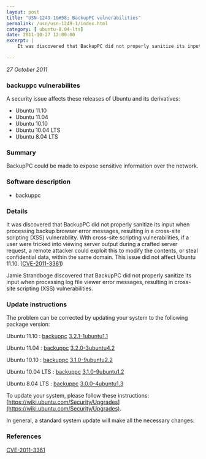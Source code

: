 ```yaml
---
layout: post
title: "USN-1249-1&#58; BackupPC vulnerabilities"
permalink: /usn/usn-1249-1/index.html
category: [ ubuntu-8.04-lts]
date: 2011-10-27 12:00:00
excerpt: |
    It was discovered that BackupPC did not properly sanitize its input when processing backup browser error messages, resulting in a cross-site scripting (XSS) vulnerability. With cross-site scripting vulnerabilities, if a user were tricked into viewing server output during a crafted server request, a remote attacker could exploit this to modify the contents, or steal confidential data, within the same domain. This issue did not affect Ubuntu 11.10. ([CVE-2011-3361](http://people.ubuntu.com/~ubuntu-security/cve/CVE-2011-3361))
    
--- 
```

 
 

*27 October 2011*

### backuppc vulnerabilites

A security issue affects these releases of Ubuntu and its derivatives:

* Ubuntu 11.10
* Ubuntu 11.04
* Ubuntu 10.10
* Ubuntu 10.04 LTS
* Ubuntu 8.04 LTS

### Summary

BackupPC could be made to expose sensitive information over the network. 

### Software description

* backuppc 

### Details

It was discovered that BackupPC did not properly sanitize its input when processing backup browser error messages, resulting in a cross-site scripting (XSS) vulnerability. With cross-site scripting vulnerabilities, if a user were tricked into viewing server output during a crafted server request, a remote attacker could exploit this to modify the contents, or steal confidential data, within the same domain. This issue did not affect Ubuntu 11.10. ([CVE-2011-3361](http://people.ubuntu.com/~ubuntu-security/cve/CVE-2011-3361))

Jamie Strandboge discovered that BackupPC did not properly sanitize its input when processing log file viewer error messages, resulting in cross-site scripting (XSS) vulnerabilities. 

### Update instructions

The problem can be corrected by updating your system to the following package version:

Ubuntu 11.10
 : [backuppc](https://launchpad.net/ubuntu/+source/backuppc) <span> [3.2.1-1ubuntu1.1](https://launchpad.net/ubuntu/+source/backuppc/3.2.1-1ubuntu1.1) </span> 

Ubuntu 11.04
 : [backuppc](https://launchpad.net/ubuntu/+source/backuppc) <span> [3.2.0-3ubuntu4.2](https://launchpad.net/ubuntu/+source/backuppc/3.2.0-3ubuntu4.2) </span> 

Ubuntu 10.10
 : [backuppc](https://launchpad.net/ubuntu/+source/backuppc) <span> [3.1.0-9ubuntu2.2](https://launchpad.net/ubuntu/+source/backuppc/3.1.0-9ubuntu2.2) </span> 

Ubuntu 10.04 LTS
 : [backuppc](https://launchpad.net/ubuntu/+source/backuppc) <span> [3.1.0-9ubuntu1.2](https://launchpad.net/ubuntu/+source/backuppc/3.1.0-9ubuntu1.2) </span> 

Ubuntu 8.04 LTS
 : [backuppc](https://launchpad.net/ubuntu/+source/backuppc) <span> [3.0.0-4ubuntu1.3](https://launchpad.net/ubuntu/+source/backuppc/3.0.0-4ubuntu1.3) </span> 

To update your system, please follow these instructions: [https://wiki.ubuntu.com/Security/Upgrades](https://wiki.ubuntu.com/Security/Upgrades).

In general, a standard system update will make all the necessary changes. 

### References

 
 [CVE-2011-3361](http://people.ubuntu.com/~ubuntu-security/cve/CVE-2011-3361)
 

